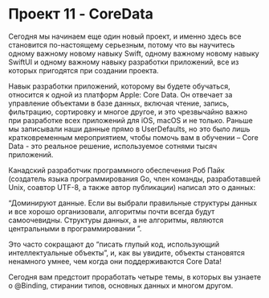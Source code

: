 # Проект 11 - CoreData

Сегодня мы начинаем еще один новый проект, и именно здесь все становится по-настоящему серьезным, потому что вы научитесь одному важному новому навыку Swift, одному важному новому навыку SwiftUI и одному важному навыку разработки приложений, все из которых пригодятся при создании проекта.

Навык разработки приложений, которому вы будете обучаться, относится к одной из платформ Apple: Core Data. Он отвечает за управление объектами в базе данных, включая чтение, запись, фильтрацию, сортировку и многое другое, и это чрезвычайно важно при разработке всех приложений для iOS, macOS и не только. Раньше мы записывали наши данные прямо в UserDefaults, но это было лишь кратковременным мероприятием, чтобы помочь вам в обучении – Core Data - это реальное решение, используемое сотнями тысяч приложений.

Канадский разработчик программного обеспечения Роб Пайк (создатель языка программирования Go, член команды, разработавшей Unix, соавтор UTF-8, а также автор публикации) написал это о данных:

“Доминируют данные. Если вы выбрали правильные структуры данных и все хорошо организовали, алгоритмы почти всегда будут самоочевидны. Структуры данных, а не алгоритмы, являются центральными в программировании ”.

Это часто сокращают до “писать глупый код, использующий интеллектуальные объекты”, и, как вы увидите, объекты становятся ненамного умнее, чем когда они поддерживаются Core Data!

Сегодня вам предстоит проработать четыре темы, в которых вы узнаете о @Binding, стирании типов, основных данных и многом другом.

